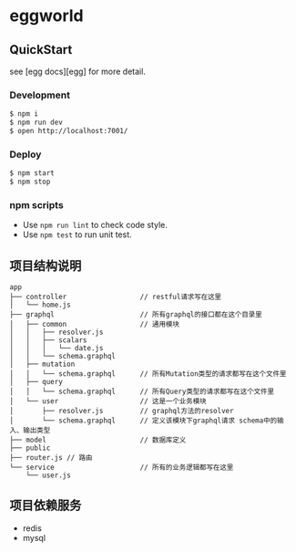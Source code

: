 # eggworld



## QuickStart

<!-- add docs here for user -->

see [egg docs][egg] for more detail.

### Development

```bash
$ npm i
$ npm run dev
$ open http://localhost:7001/
```

### Deploy

```bash
$ npm start
$ npm stop
```

### npm scripts

- Use `npm run lint` to check code style.
- Use `npm test` to run unit test.


## 项目结构说明

```
app
├── controller					// restful请求写在这里
│   └── home.js
├── graphql						// 所有graphql的接口都在这个目录里
│   ├── common					// 通用模块
│   │   ├── resolver.js
│   │   ├── scalars
│   │   │   └── date.js
│   │   └── schema.graphql
│   ├── mutation
│   │   └── schema.graphql		// 所有Mutation类型的请求都写在这个文件里
│   ├── query
│   │   └── schema.graphql		// 所有Query类型的请求都写在这个文件里
│   └── user					// 这是一个业务模块
│       ├── resolver.js			// graphql方法的resolver
│       └── schema.graphql		// 定义该模块下graphql请求 schema中的输入、输出类型
├── model						// 数据库定义
├── public
├── router.js // 路由
└── service						// 所有的业务逻辑都写在这里
    └── user.js
```

## 项目依赖服务

- redis
- mysql


